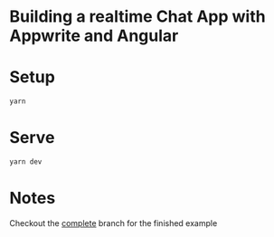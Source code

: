 # Building a realtime Chat App with Appwrite and Angular

# Setup

```sh
yarn
```

# Serve

```sh
yarn dev
```

# Notes

Checkout the [complete](https://github.com/brandonroberts/appwrite-angular-chat/tree/complete) branch for the finished example
